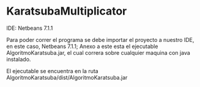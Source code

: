 KaratsubaMultiplicator
======================

IDE: Netbeans 7.1.1

Para poder correr el programa se debe importar el proyecto a nuestro IDE, en este caso, Netbeans 7.1.1; Anexo a este esta el ejecutable AlgoritmoKaratsuba.jar, el cual correra sobre cualquier maquina con java instalado.

El ejecutable se encuentra en la ruta AlgoritmoKaratsuba/dist/AlgoritmoKaratsuba.jar

